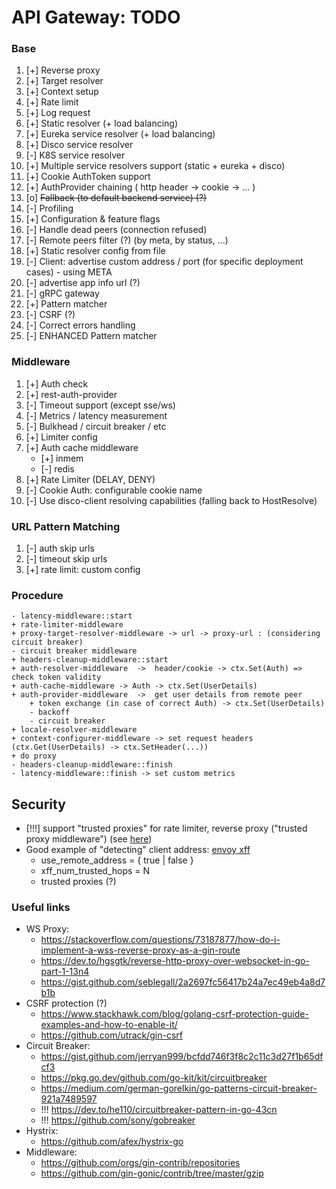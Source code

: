 # API Gateway: TODO

### Base
1. [+] Reverse proxy
2. [+] Target resolver
3. [+] Context setup
4. [+] Rate limit
5. [+] Log request
6. [+] Static resolver (+ load balancing)
7. [+] Eureka service resolver (+ load balancing)
8. [+] Disco service resolver
9. [-] K8S service resolver
10. [+] Multiple service resolvers support (static + eureka + disco)
11. [+] Cookie AuthToken support
12. [+] AuthProvider chaining ( http header -> cookie -> ... )
13. [o] ~~Fallback (to default backend service) (?)~~
14. [-] Profiling
15. [+] Configuration & feature flags
16. [-] Handle dead peers (connection refused)
17. [-] Remote peers filter (?) (by meta, by status, ...)
18. [+] Static resolver config from file
19. [-] Client: advertise custom address / port (for specific deployment cases) - using META
20. [-] advertise app info url (?)
21. [-] gRPC gateway 
22. [+] Pattern matcher
23. [-] CSRF (?)
24. [-] Correct errors handling
25. [-] ENHANCED Pattern matcher 


### Middleware
1. [+] Auth check
2. [+] rest-auth-provider
3. [-] Timeout support (except sse/ws)
4. [-] Metrics / latency measurement
5. [-] Bulkhead / circuit breaker / etc
6. [+] Limiter config
7. [+] Auth cache middleware
   - [+] inmem
   - [-] redis
8. [+] Rate Limiter (DELAY, DENY)
9. [-] Cookie Auth: configurable cookie name
10. [-] Use disco-client resolving capabilities (falling back to HostResolve)

### URL Pattern Matching
1. [-] auth skip urls
2. [-] timeout skip urls
3. [+] rate limit: custom config

### Procedure
```text
- latency-middleware::start
+ rate-limiter-middleware
+ proxy-target-resolver-middleware -> url -> proxy-url : (considering circuit breaker)
- circuit breaker middleware
+ headers-cleanup-middleware::start
+ auth-resolver-middleware 	-> 	header/cookie -> ctx.Set(Auth) => check token validity
+ auth-cache-middleware -> Auth -> ctx.Set(UserDetails)
+ auth-provider-middleware	->	get user details from remote peer
    + token exchange (in case of correct Auth) -> ctx.Set(UserDetails)
    - backoff
    - circuit breaker
+ locale-resolver-middleware
+ context-configurer-middleware -> set request headers (ctx.Get(UserDetails) -> ctx.SetHeader(...))
+ do proxy
- headers-cleanup-middleware::finish
- latency-middleware::finish -> set custom metrics
```

## Security
- [!!!] support "trusted proxies" for rate limiter, reverse proxy ("trusted proxy middleware") (see [here](https://adam-p.ca/blog/2022/03/x-forwarded-for/#thoughts-on-overwriting-the-xff-header))
- Good example of "detecting" client address: [envoy xff](https://www.envoyproxy.io/docs/envoy/latest/configuration/http/http_conn_man/headers#x-forwarded-for)
  - use_remote_address = { true | false }
  - xff_num_trusted_hops = N
  - trusted proxies (?)


### Useful links
- WS Proxy: 	
   - https://stackoverflow.com/questions/73187877/how-do-i-implement-a-wss-reverse-proxy-as-a-gin-route
   - https://dev.to/hgsgtk/reverse-http-proxy-over-websocket-in-go-part-1-13n4
   - https://gist.github.com/seblegall/2a2697fc56417b24a7ec49eb4a8d7b1b
- CSRF protection (?)
   - https://www.stackhawk.com/blog/golang-csrf-protection-guide-examples-and-how-to-enable-it/
   - https://github.com/utrack/gin-csrf
- Circuit Breaker:
   - https://gist.github.com/jerryan999/bcfdd746f3f8c2c11c3d27f1b65dfcf3
   - https://pkg.go.dev/github.com/go-kit/kit/circuitbreaker
   - https://medium.com/german-gorelkin/go-patterns-circuit-breaker-921a7489597
   - !!! https://dev.to/he110/circuitbreaker-pattern-in-go-43cn
   - !!! https://github.com/sony/gobreaker
- Hystrix:
   - https://github.com/afex/hystrix-go
- Middleware:
   - https://github.com/orgs/gin-contrib/repositories
   - https://github.com/gin-gonic/contrib/tree/master/gzip
